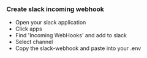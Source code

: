 ### Create slack incoming webhook
- Open your slack application
- Click apps
- Find 'Incoming WebHooks' and add to slack
- Select channel
- Copy the slack-webhook and paste into your .env
